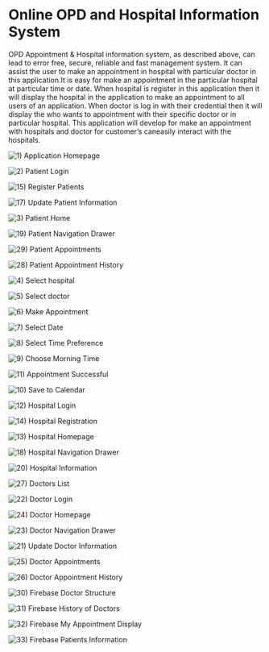 # Online OPD and Hospital Information System

OPD Appointment &amp; Hospital information system, as described above, can lead to error free,
secure, reliable and fast management system. It can assist the user to make an appointment in 
hospital with particular doctor in this application.It is easy for make an appointment in the 
particular hospital at particular time or date. When hospital is register in this application
then it will display the hospital in the application to make an appointment to all users of an
application. When doctor is log in with their credential then it will display the who wants to 
appointment with their specific doctor or in particular hospital. This application will develop 
for make an appointment with hospitals and doctor for customer’s caneasily interact with the hospitals.

![1) Application Homepage](https://user-images.githubusercontent.com/53448502/107501780-db780900-6bbd-11eb-9947-3ed3a1239392.jpg)

![2) Patient Login](https://user-images.githubusercontent.com/53448502/107501810-e468da80-6bbd-11eb-88a8-5ff6ed063a29.jpg)

![15) Register Patients](https://user-images.githubusercontent.com/53448502/107501875-f6e31400-6bbd-11eb-9de3-fd42b627a0ea.jpg)

![17) Update Patient Information](https://user-images.githubusercontent.com/53448502/107502027-298d0c80-6bbe-11eb-96c7-5f4be491b5fa.jpg)

![3) Patient Home](https://user-images.githubusercontent.com/53448502/107501887-fc405e80-6bbd-11eb-87e4-0fed2e64f613.jpg)

![19) Patient Navigation Drawer](https://user-images.githubusercontent.com/53448502/107502101-4295bd80-6bbe-11eb-951b-e871d4233099.jpg)

![29) Patient Appointments](https://user-images.githubusercontent.com/53448502/107502161-593c1480-6bbe-11eb-8ff0-3c474b798838.jpg)

![28) Patient Appointment History](https://user-images.githubusercontent.com/53448502/107502193-61944f80-6bbe-11eb-8773-9ef5915e6309.jpg)

![4) Select hospital](https://user-images.githubusercontent.com/53448502/107501899-006c7c00-6bbe-11eb-8968-834874d2ff63.jpg)

![5) Select doctor](https://user-images.githubusercontent.com/53448502/107501905-03676c80-6bbe-11eb-88ab-95e3503a3f17.jpg)

![6) Make Appointment](https://user-images.githubusercontent.com/53448502/107501933-0bbfa780-6bbe-11eb-8e2a-57babbf1db23.jpg)

![7) Select Date](https://user-images.githubusercontent.com/53448502/107501945-0febc500-6bbe-11eb-9adb-a67a70479da0.jpg)

![8) Select Time Preference](https://user-images.githubusercontent.com/53448502/107501959-1417e280-6bbe-11eb-9da7-3d41d387fe90.jpg)

![9) Choose Morning Time](https://user-images.githubusercontent.com/53448502/107501973-1712d300-6bbe-11eb-9871-a88bfd4089fa.jpg)

![11) Appointment Successful](https://user-images.githubusercontent.com/53448502/107502004-2003a480-6bbe-11eb-9017-3298afcf4528.jpg)

![10) Save to Calendar](https://user-images.githubusercontent.com/53448502/107501990-1bd78700-6bbe-11eb-9ff1-e11a73ad8719.jpg)

![12) Hospital Login](https://user-images.githubusercontent.com/53448502/107502258-74a71f80-6bbe-11eb-8bb7-82478bef0671.jpg)

![14) Hospital Registration](https://user-images.githubusercontent.com/53448502/107502272-783aa680-6bbe-11eb-806b-806f11cd4f0a.jpg)

![13) Hospital Homepage](https://user-images.githubusercontent.com/53448502/107502338-90122a80-6bbe-11eb-9d84-a830781ef030.jpg)

![18) Hospital Navigation Drawer](https://user-images.githubusercontent.com/53448502/107502358-956f7500-6bbe-11eb-86eb-1204d38db014.jpg)

![20) Hospital Information](https://user-images.githubusercontent.com/53448502/107502478-b637ca80-6bbe-11eb-997f-64e3ddaa7680.jpg)

![27) Doctors List](https://user-images.githubusercontent.com/53448502/107502674-f9923900-6bbe-11eb-94ee-47a181fb44ec.jpg)

![22) Doctor Login](https://user-images.githubusercontent.com/53448502/107502525-c354b980-6bbe-11eb-8a11-87f39b2b2e63.jpg)

![24) Doctor Homepage](https://user-images.githubusercontent.com/53448502/107502531-c5b71380-6bbe-11eb-8df4-eabd8d1aab91.jpg)

![23) Doctor Navigation Drawer](https://user-images.githubusercontent.com/53448502/107502569-d49dc600-6bbe-11eb-8dfb-2428aba19875.jpg)

![21) Update Doctor Information](https://user-images.githubusercontent.com/53448502/107502545-cb145e00-6bbe-11eb-9311-d2448ed6641d.jpg)

![25) Doctor Appointments](https://user-images.githubusercontent.com/53448502/107502755-1890cb00-6bbf-11eb-8718-111097b88f80.jpg)

![26) Doctor Appointment History](https://user-images.githubusercontent.com/53448502/107502784-26dee700-6bbf-11eb-967b-2584cff1fcc7.jpg)

![30) Firebase Doctor Structure](https://user-images.githubusercontent.com/53448502/107502955-60175700-6bbf-11eb-9bff-5a093c2fb4ec.jpg)

![31) Firebase History of Doctors](https://user-images.githubusercontent.com/53448502/107502967-64437480-6bbf-11eb-80c0-1e70c0bbb6d4.jpg)

![32) Firebase My Appointment Display](https://user-images.githubusercontent.com/53448502/107502988-69082880-6bbf-11eb-96f4-8598bfbebd33.jpg)

![33) Firebase Patients Information](https://user-images.githubusercontent.com/53448502/107503003-6f96a000-6bbf-11eb-9f2e-6b1de03196f0.jpg)


